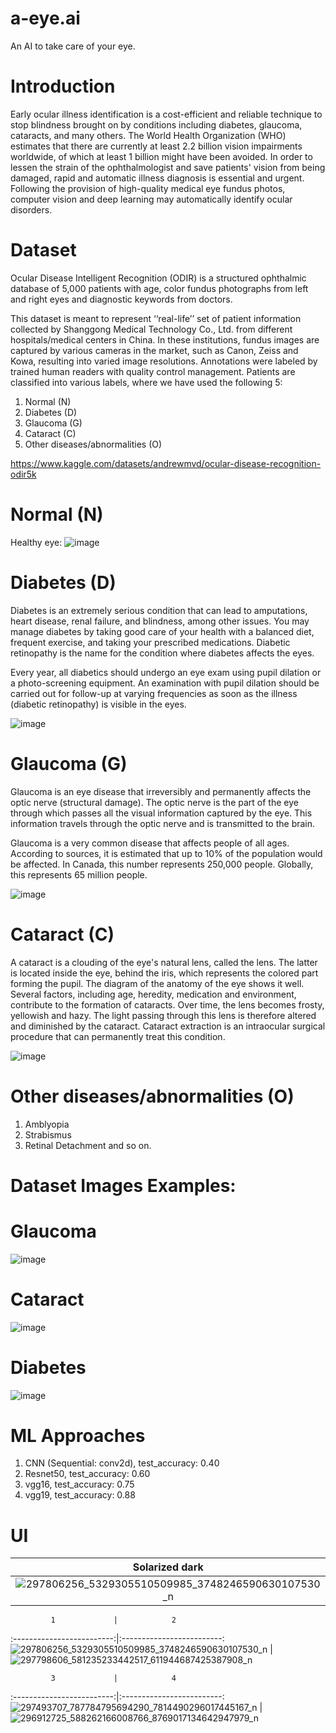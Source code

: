 # a-eye.ai
An AI to take care of your eye.


# Introduction

Early ocular illness identification is a cost-efficient and reliable technique to stop blindness brought on by conditions including diabetes, glaucoma, cataracts, and many others. The World Health Organization (WHO) estimates that there are currently at least 2.2 billion vision impairments worldwide, of which at least 1 billion might have been avoided. In order to lessen the strain of the ophthalmologist and save patients' vision from being damaged, rapid and automatic illness diagnosis is essential and urgent. Following the provision of high-quality medical eye fundus photos, computer vision and deep learning may automatically identify ocular disorders.


# Dataset
Ocular Disease Intelligent Recognition (ODIR) is a structured ophthalmic database of 5,000 patients with age, color fundus photographs from left and right eyes and diagnostic keywords from doctors.

This dataset is meant to represent ‘‘real-life’’ set of patient information collected by Shanggong Medical Technology Co., Ltd. from different hospitals/medical centers in China. In these institutions, fundus images are captured by various cameras in the market, such as Canon, Zeiss and Kowa, resulting into varied image resolutions.
Annotations were labeled by trained human readers with quality control management. Patients are classified into various labels, where we have used the following 5:

1. Normal (N)
2. Diabetes (D)
3. Glaucoma (G)
4. Cataract (C)
5. Other diseases/abnormalities (O)

https://www.kaggle.com/datasets/andrewmvd/ocular-disease-recognition-odir5k

# Normal (N)
Healthy eye:
![image](https://user-images.githubusercontent.com/83496813/183237522-aa147eba-3bcb-4d36-baa6-bbdcdce9c885.png)

# Diabetes (D)

Diabetes is an extremely serious condition that can lead to amputations, heart disease, renal failure, and blindness, among other issues. You may manage diabetes by taking good care of your health with a balanced diet, frequent exercise, and taking your prescribed medications. Diabetic retinopathy is the name for the condition where diabetes affects the eyes.

Every year, all diabetics should undergo an eye exam using pupil dilation or a photo-screening equipment. An examination with pupil dilation should be carried out for follow-up at varying frequencies as soon as the illness (diabetic retinopathy) is visible in the eyes.

![image](https://user-images.githubusercontent.com/83496813/183237104-2801e1d3-dcdf-486a-ae9c-4fa5490d5b0b.png)

# Glaucoma (G)

Glaucoma is an eye disease that irreversibly and permanently affects the optic nerve (structural damage). The optic nerve is the part of the eye through which passes all the visual information captured by the eye. This information travels through the optic nerve and is transmitted to the brain.

Glaucoma is a very common disease that affects people of all ages. According to sources, it is estimated that up to 10% of the population would be affected. In Canada, this number represents 250,000 people. Globally, this represents 65 million people.

![image](https://user-images.githubusercontent.com/83496813/183237163-2f54290a-7a19-4426-9cff-f311c9154f2e.png)

# Cataract (C)

A cataract is a clouding of the eye's natural lens, called the lens. The latter is located inside the eye, behind the iris, which represents the colored part forming the pupil. The diagram of the anatomy of the eye shows it well. Several factors, including age, heredity, medication and environment, contribute to the formation of cataracts. Over time, the lens becomes frosty, yellowish and hazy. The light passing through this lens is therefore altered and diminished by the cataract. Cataract extraction is an intraocular surgical procedure that can permanently treat this condition.

![image](https://user-images.githubusercontent.com/83496813/183237216-27385f25-50dd-4e16-bc32-ee6aacd243a4.png)

# Other diseases/abnormalities (O)
1. Amblyopia
2. Strabismus
3. Retinal Detachment and so on.

# Dataset Images Examples:

# Glaucoma
![image](https://user-images.githubusercontent.com/83496813/183253186-4b16ab49-1407-4deb-a3cc-20a25d7c4484.png)

# Cataract 
![image](https://user-images.githubusercontent.com/83496813/183253259-a71f2a29-2a08-4711-9360-ce0447c0e39f.png)

# Diabetes
![image](https://user-images.githubusercontent.com/83496813/183253379-f8d819a3-c962-49de-b179-1a5fd2be20e1.png)


# ML Approaches

1. CNN (Sequential: conv2d),              test_accuracy: 0.40
2. Resnet50,                              test_accuracy: 0.60
3. vgg16,                                test_accuracy: 0.75
4. vgg19,                                test_accuracy: 0.88


# UI

Solarized dark             |  Solarized Ocean
:-------------------------:|:-------------------------:
![297806256_5329305510509985_3748246590630107530_n](https://user-images.githubusercontent.com/83496813/183260304-9ec46b79-b217-4ef8-89b8-a7e180b34eb2.png) |  ![297798606_581235233442517_611944687425387908_n](https://user-images.githubusercontent.com/83496813/183260318-e8d42fa2-df0a-459d-aa62-acbb3b3a45d7.png)



             1             |            2
:-------------------------:|:-------------------------:
![297806256_5329305510509985_3748246590630107530_n](https://user-images.githubusercontent.com/83496813/183260304-9ec46b79-b217-4ef8-89b8-a7e180b34eb2.png)  |  ![297798606_581235233442517_611944687425387908_n](https://user-images.githubusercontent.com/83496813/183260318-e8d42fa2-df0a-459d-aa62-acbb3b3a45d7.png)

             3             |            4
:-------------------------:|:-------------------------:
![297493707_787784795694290_7814490296017445167_n](https://user-images.githubusercontent.com/83496813/183260330-e4183d6d-b1a3-4ba1-8b93-582f26c1119b.png)
| ![296912725_588262166008766_8769017134642947979_n](https://user-images.githubusercontent.com/83496813/183260336-f9d2d442-8531-4fa8-9e08-fec8c53031a2.png)

